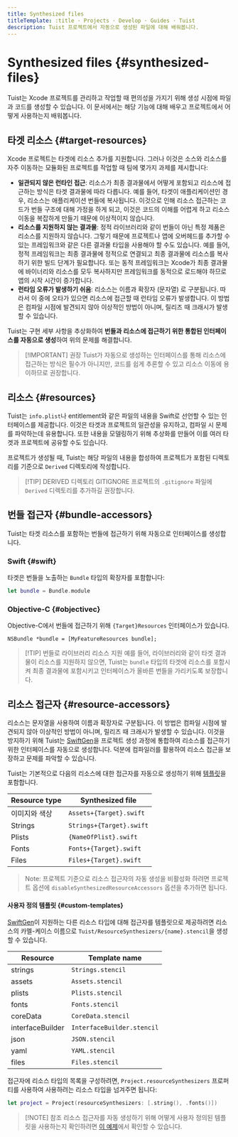 ```yaml
---
title: Synthesized files
titleTemplate: :title · Projects · Develop · Guides · Tuist
description: Tuist 프로젝트에서 자동으로 생성된 파일에 대해 배워봅니다.
---
```


# Synthesized files {#synthesized-files}

Tuist는 Xcode 프로젝트를 관리하고 작업할 때 편의성을 가지기 위해 생성 시점에 파일과 코드를 생성할 수 있습니다. 이 문서에서는 해당 기능에 대해 배우고 프로젝트에서 어떻게 사용하는지 배워봅니다.

## 타겟 리소스 {#target-resources}

Xcode 프로젝트는 타겟에 리소스 추가를 지원합니다. 그러나 이것은 소스와 리소스를 자주 이동하는 모듈화된 프로젝트를 작업할 때 팀에 몇가지 과제를 제시합니다:

- **일관되지 않은 런타인 접근**: 리소스가 최종 결과물에서 어떻게 포함되고 리소스에 접근하는 방식은 타겟 결과물에 따라 다릅니다. 예를 들어, 타겟이 애플리케이션인 경우, 리소스는 애플리케이션 번들에 복사됩니다. 이것으로 인해 리소스 접근하는 코드가 번들 구조에 대해 가정을 하게 되고, 이것은 코드의 이해를 어렵게 하고 리소스 이동을 복잡하게 만들기 때문에 이상적이지 않습니다.
- **리소스를 지원하지 않는 결과물**: 정적 라이브러리와 같이 번들이 아닌 특정 제품은 리소스를 지원하지 않습니다. 그렇기 때문에 프로젝트나 앱에 오버헤드를 추가할 수 있는 프레임워크와 같은 다른 결과물 타입을 사용해야 할 수도 있습니다. 예를 들어, 정적 프레임워크는 최종 결과물에 정적으로 연결되고 최종 결과물에 리소스를 복사하기 위한 빌드 단계가 필요합니다. 또는 동적 프레임워크는 Xcode가 최종 결과물에 바이너리와 리소스를 모두 복사하지만 프레임워크를 동적으로 로드해야 하므로 앱의 시작 시간이 증가합니다.
- **런타임 오류가 발생하기 쉬움**: 리소스는 이름과 확장자 (문자열) 로 구분됩니다. 따라서 이 중에 오타가 있으면 리소스에 접근할 때 런타임 오류가 발생합니다. 이 방법은 컴파일 시점에 발견되지 않아 이상적인 방법이 아니며, 릴리즈 때 크래시가 발생할 수 있습니다.

Tuist는 구현 세부 사항을 추상화하여 **번들과 리소스에 접근하기 위한 통합된 인터페이스를 자동으로 생성**하여 위의 문제를 해결합니다.

> [!IMPORTANT] 권장
> Tuist가 자동으로 생성하는 인터페이스를 통해 리소스에 접근하는 방식은 필수가 아니지만, 코드를 쉽게 추론할 수 있고 리소스 이동에 용이하므로 권장합니다.

## 리소스 {#resources}

Tuist는 `info.plist`나 entitlement와 같은 파일의 내용을 Swift로 선언할 수 있는 인터페이스를 제공합니다.
이것은 타겟과 프로젝트의 일관성을 유지하고,
컴파일 시 문제를 파악하는데 유용합니다.
또한 내용을 모델링하기 위해 추상화를 만들어 이를 여러 타겟과 프로젝트에 공유할 수도 있습니다.

프로젝트가 생성될 때,
Tuist는 해당 파일의 내용을 합성하여 프로젝트가 포함된 디렉토리를 기준으로 `Derived` 디렉토리에 작성합니다.

> [!TIP] DERIVED 디렉토리 GITIGNORE
> 프로젝트의 `.gitignore` 파일에 `Derived` 디렉토리를 추가하길 권장합니다.

## 번들 접근자 {#bundle-accessors}

Tuist는 타겟 리소스를 포함하는 번들에 접근하기 위해 자동으로 인터페이스를 생성합니다.

### Swift {#swift}

타겟은 번들을 노출하는 `Bundle` 타입의 확장자를 포함합니다:

```swift
let bundle = Bundle.module
```

### Objective-C {#objectivec}

Objective-C에서 번들에 접근하기 위해 `{Target}Resources` 인터페이스가 있습니다.

```objc
NSBundle *bundle = [MyFeatureResources bundle];
```

> [!TIP] 번들로 라이브러리 리소스 지원
> 예를 들어, 라이브러리와 같이 타겟 결과물이 리소스를 지원하지 않으면, Tuist는 `bundle` 타입의 타겟에 리소스를 포함시켜 최종 결과물에 포함시키고 인터페이스가 올바른 번들을 가리키도록 보장합니다.

## 리소스 접근자 {#resource-accessors}

리소스는 문자열을 사용하여 이름과 확장자로 구분됩니다. 이 방법은 컴파일 시점에 발견되지 않아 이상적인 방법이 아니며, 릴리즈 때 크래시가 발생할 수 있습니다. 이것을 방지하기 위해 Tuist는 [SwiftGen](https://github.com/SwiftGen/SwiftGen)을 프로젝트 생성 과정에 통합하여 리소스를 접근하기 위한 인터페이스를 자동으로 생성합니다. 덕분에 컴파일러를 활용하여 리소스 접근을 보장하고 문제를 파악할 수 있습니다.

Tuist는 기본적으로 다음의 리소스에 대한 접근자를 자동으로 생성하기 위해 [템플릿](https://github.com/tuist/tuist/tree/main/Sources/TuistGenerator/Templates)을 포함합니다.

| Resource type | Synthesized file         |
| ------------- | ------------------------ |
| 이미지와 색상       | `Assets+{Target}.swift`  |
| Strings       | `Strings+{Target}.swift` |
| Plists        | `{NameOfPlist}.swift`    |
| Fonts         | `Fonts+{Target}.swift`   |
| Files         | `Files+{Target}.swift`   |

> Note: 프로젝트 기준으로 리소스 접근자의 자동 생성을 비활성화 하려면 프로젝트 옵션에 `disableSynthesizedResourceAccessors` 옵션을 추가하면 됩니다.

#### 사용자 정의 템플릿 {#custom-templates}

[SwiftGen](https://github.com/SwiftGen/SwiftGen)이 지원하는 다른 리소스 타입에 대해 접근자를 템플릿으로 제공하려면 리소스의 카멜-케이스 이름으로 `Tuist/ResourceSynthesizers/{name}.stencil`을 생성할 수 있습니다.

| Resource         | Template name              |
| ---------------- | -------------------------- |
| strings          | `Strings.stencil`          |
| assets           | `Assets.stencil`           |
| plists           | `Plists.stencil`           |
| fonts            | `Fonts.stencil`            |
| coreData         | `CoreData.stencil`         |
| interfaceBuilder | `InterfaceBuilder.stencil` |
| json             | `JSON.stencil`             |
| yaml             | `YAML.stencil`             |
| files            | `Files.stencil`            |

접근자에 리소스 타입의 목록을 구성하려면,
`Project.resourceSynthesizers` 프로퍼티를 사용하여 사용하려는 리소스 타입을 넘겨주면 됩니다:

```swift
let project = Project(resourceSynthesizers: [.string(), .fonts()])
```

> [!NOTE] 참조
> 리소스 접근자를 자동 생성하기 위해 어떻게 사용자 정의된 템플릿을 사용하는지 확인하려면 [이 예제](https://github.com/tuist/tuist/tree/main/fixtures/ios_app_with_templates)에서 확인할 수 있습니다.
